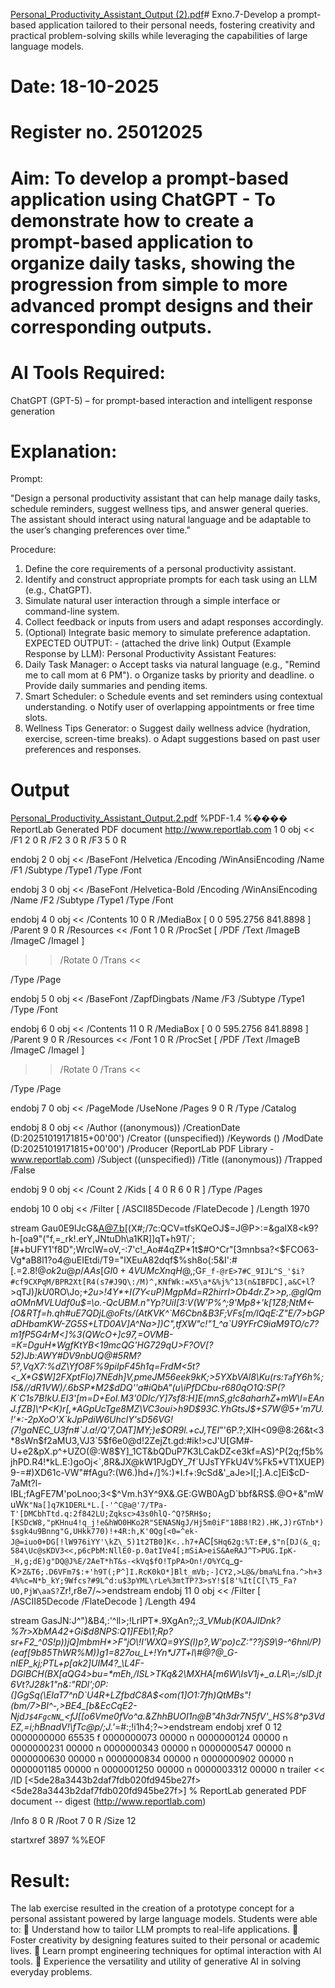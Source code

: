 [Personal_Productivity_Assistant_Output (2).pdf](https://github.com/user-attachments/files/23020060/Personal_Productivity_Assistant_Output.2.pdf)# Exno.7-Develop a prompt-based application tailored to their personal needs, fostering creativity and practical problem-solving skills while leveraging the capabilities of large language models.

# Date: 18-10-2025
# Register no. 25012025
# Aim: To develop a prompt-based application using ChatGPT - To demonstrate how to create a prompt-based application to organize daily tasks, showing the progression from simple to more advanced prompt designs and their corresponding outputs.

# AI Tools Required: 

ChatGPT (GPT-5) – for prompt-based interaction and intelligent response generation

# Explanation: 
Prompt:

"Design a personal productivity assistant that can help manage daily tasks, schedule reminders, suggest wellness tips, and answer general queries. The assistant should interact using natural language and be adaptable to the user’s changing preferences over time."

Procedure:
1. Define the core requirements of a personal productivity assistant.
2. Identify and construct appropriate prompts for each task using an LLM (e.g., ChatGPT).
3. Simulate natural user interaction through a simple interface or command-line system.
4. Collect feedback or inputs from users and adapt responses accordingly.
5. (Optional) Integrate basic memory to simulate preference adaptation.
EXPECTED OUTPUT: - (attached the drive link)
Output (Example Response by LLM):
Personal Productivity Assistant Features:
1. Daily Task Manager:
o Accept tasks via natural language (e.g., "Remind me to call mom at 6 PM").
o Organize tasks by priority and deadline.
o Provide daily summaries and pending items.
2. Smart Scheduler:
o Schedule events and set reminders using contextual understanding.
o Notify user of overlapping appointments or free time slots.
3. Wellness Tips Generator:
o Suggest daily wellness advice (hydration, exercise, screen-time breaks).
o Adapt suggestions based on past user preferences and responses.

# Output

[Personal_Productivity_Assistant_Output.2.pdf](https://github.com/user-attachments/files/23020101/Personal_Productivity_Assistant_Output.2.pdf)
%PDF-1.4
%���� ReportLab Generated PDF document http://www.reportlab.com
1 0 obj
<<
/F1 2 0 R /F2 3 0 R /F3 5 0 R
>>
endobj
2 0 obj
<<
/BaseFont /Helvetica /Encoding /WinAnsiEncoding /Name /F1 /Subtype /Type1 /Type /Font
>>
endobj
3 0 obj
<<
/BaseFont /Helvetica-Bold /Encoding /WinAnsiEncoding /Name /F2 /Subtype /Type1 /Type /Font
>>
endobj
4 0 obj
<<
/Contents 10 0 R /MediaBox [ 0 0 595.2756 841.8898 ] /Parent 9 0 R /Resources <<
/Font 1 0 R /ProcSet [ /PDF /Text /ImageB /ImageC /ImageI ]
>> /Rotate 0 /Trans <<

>> 
  /Type /Page
>>
endobj
5 0 obj
<<
/BaseFont /ZapfDingbats /Name /F3 /Subtype /Type1 /Type /Font
>>
endobj
6 0 obj
<<
/Contents 11 0 R /MediaBox [ 0 0 595.2756 841.8898 ] /Parent 9 0 R /Resources <<
/Font 1 0 R /ProcSet [ /PDF /Text /ImageB /ImageC /ImageI ]
>> /Rotate 0 /Trans <<

>> 
  /Type /Page
>>
endobj
7 0 obj
<<
/PageMode /UseNone /Pages 9 0 R /Type /Catalog
>>
endobj
8 0 obj
<<
/Author (\(anonymous\)) /CreationDate (D:20251019171815+00'00') /Creator (\(unspecified\)) /Keywords () /ModDate (D:20251019171815+00'00') /Producer (ReportLab PDF Library - www.reportlab.com) 
  /Subject (\(unspecified\)) /Title (\(anonymous\)) /Trapped /False
>>
endobj
9 0 obj
<<
/Count 2 /Kids [ 4 0 R 6 0 R ] /Type /Pages
>>
endobj
10 0 obj
<<
/Filter [ /ASCII85Decode /FlateDecode ] /Length 1970
>>
stream
Gau0E9lJcG&A@7.b[(X#;/7c:QCV=tfsKQeOJ$=J@P>:=&galX8<k9?h-[oa9"("f,=_rk!.erY,JNtuDh\a1KR]]qT+h9T/`;[#+bUFY1'f8D";WrcIW=oV,-:7'c!_Ao#4qZP*1t$#O^Cr\"[3mnbsa?<$FCO63-Vg*aB8l1?o4@uEIEtdi/T9="lXEuA82dqf$%sh8o(:5&I':#[.=2$.8!@ok2u@p/AAs[GI0+4VUMcXnqH@,$;G`F_f-@rE>7#C_9IJL^S_'$i?#cf9CXPqM/BPR2Xt[R4(s7#J9Q\:/M)^,KNfWk:=X5\a*&%j%^13(n&IBFDC],a&C+l`?>qTJ)*]kU*0RO\Jo;_+2u>!4Y*+I(7Y<uP)MgpMd=R2hirrI>Ob4dr.Z>>p,.@glQmaOMnM$V%*kZKd)h7D(5XE4W8>M0<_<]W8;M.lhD_s1^]p-[TEf7*6]>\D1&$LUdf0u$=\o.-QcUBM.n"Yp?UiI[3:V(W'P%^;9'Mp8+'k[1Z8;NtM<-[O&RTf=h.qh#uE7QDjL@oFts/(AtKVK^`M6Cbn&B3F;VFs[m/lQqE:Z"E/7>bGPaDHbamKW-ZG5S+LTD0AV]A^Na>])C",tfXW"c!"1_^a`U9YFrC9iaM9TO/c7?m1fP5G4rM<]%3(QWcO+]c97,=OVMB-=K=DguH*WgfKtYB<19mcQG'HG729qU>F?OV[?52)Jb:AWY#DV9nbUQ@#5RM?5?,VqX7:%dZ\YfO8F%9piIpF45h1q=FrdM<5t?<_X*G$W]2FXptFlo)7NEdh]V,pmeJM56eek9kK;>5YXbVAl8\Ku(rs:`Ta`fY6h%;I5&//dR1VW)/.6bSP*M2$dDQ''a#iQbA"(u\iPfDCbu-r680qO1Q:SP(?K`C1s7B!kU.EI3'[m=D+EoI.M3'0DIc/Y]7sf8:H]E(mnS,g!c8aharhZ+mW\l=EAnJ.fZB]\^P<K)r[,*AGpUcTge8MZ\VC3oui>h9D$93C.YhGtsJ$+S7W@5+'m7U.!'*:-2pXoO'X`kJpPdiW6UhclY'sD56VG!(7!gaNEC_U3fn#`J.a!/Q'7,OAT]MY;)e$OR9l.+cJ,TEI_"'6P.?;XIH<09@8:26&t<3*8sWn$f2aMU3,VJ3`5$f6e0@d!2ZejZt.gd:#ik!>cJ'U[GM#-U+e2&pX.p^+UZO(@:W8$Y]_1CT&bQDuP7K3LCakDZ<e3kf=AS)^P(2q;f5b%jhPD.R4!*kL.E:)goOj<`,8R&JX@kW1PJgDY_7f`UJsTYFkU4V%Fk5*VT1XUEP)9-=#)XD61c-VW"#fAgu?:(W6.)hd+/]%:)*I.f+:9cSd&'_aJe>I[;].A.c]Ei$cD-7aMt?l-IBL;fAgFE7M'poLnoo;3<$^Vm.h3Y^9X&.GE:GWB0AgD`bbf&RS$.@O+&"mWuW`K"Na[]q7K1DERL*L.[-'^C@a@'7/TPa-T'[DMCbhTtd.q:2f842LU;Zqksc>43s0hlQ-^Q?5RH$o;[KSDcW8,"pKHnu4!q_j!e&hWO0HKo2R"SENASNgJ/Hj5m0iF"18B8!R2).HK,J)rGTnb*)$sgk4u9Bnng"G,UHkk770)!+4R:h,K'0Qg[<0=^ek-J@=iuo0+DG[!lW976iYY'\kZ\_5)1t2TB0]K<..h7+`AC[`SHq62g:%T:E#,$"n[DJ(&_q;584\Uc@sKDV3<<,p6cPbM:NllE0-p.0atIVe4[;mSiA>eiS&AeRAJ^T>PUG.IpK-_H,g;dE)g"DQ@J%E/2AeT*hT&s-<kVq$fO!TpPA>On!/O%YCq`_g-K>`Z&T6;.D6VFm7$:+'h9T(;P^]I.RcK0kO*]Blt_mVb;-]CY2,>L@&/bma%Lfna.^>h+34%%c=N*b_kY;9Wfcs?#9L^d:u$3pYML\rLe%3mtTP?3>sY!$[8'%It[C[\T5_Fa?UO,PjW\aaS?`Zr!,r8e7/~>endstream
endobj
11 0 obj
<<
/Filter [ /ASCII85Decode /FlateDecode ] /Length 494
>>
stream
GasJN:J^")&B4,:'^ll>;!LrIPT*.9XgAn?*;;3_VMub(K0AJIDnk?%7r>XbMA42+Gi$d8NPS:Q1]FEb\1;Rp?sr+F2_^0S!p))jQ]mbmH*>F"jO\!I'WXQ=9YS(l)p?,W'po)cZ:"??jS9\9-^6hnl/P)(eaf[9b85ThWR%M))g1=827ou_L+!Yn*J7T+l\#@?@_G-nIEP_kj;PTL+p[ak2]UIM4?_\L4F-DGlBCH(BX[aQG4>bu=*mEh,/ISL>TKq&2\MXHA[m6W\IsV1j+_a.LR\=;/slD.jt6Vt?J28k1"n&:"RDl';0P:(]GgSq(\EIaT7^nD`U4R+LZfbdC8A$<om(1]O1:7fh)QtMBs"!(bm/7>BI^-,>BE4_[b&EcCqE2-Njd`J$4FgcNN`_<fJ[[o6Vme0fVo^a.&ZhhBUOI1n@B"4h3dr7N5fV'_HS%8^p3VdEZ,=i;hBnadV!\\fTc@p/;J.'*=#:;!i1h4;?~>endstream
endobj
xref
0 12
0000000000 65535 f 
0000000073 00000 n 
0000000124 00000 n 
0000000231 00000 n 
0000000343 00000 n 
0000000547 00000 n 
0000000630 00000 n 
0000000834 00000 n 
0000000902 00000 n 
0000001185 00000 n 
0000001250 00000 n 
0000003312 00000 n 
trailer
<<
/ID 
[<5de28a3443b2daf7fdb020fd945be27f><5de28a3443b2daf7fdb020fd945be27f>]
% ReportLab generated PDF document -- digest (http://www.reportlab.com)

/Info 8 0 R
/Root 7 0 R
/Size 12
>>
startxref
3897
%%EOF


# Result: 

The lab exercise resulted in the creation of a prototype concept for a personal assistant powered by large language models. Students were able to:
 Understand how to tailor LLM prompts to real-life applications.
 Foster creativity by designing features suited to their personal or academic lives.
 Learn prompt engineering techniques for optimal interaction with AI tools.
 Experience the versatility and utility of generative AI in solving everyday problems.
